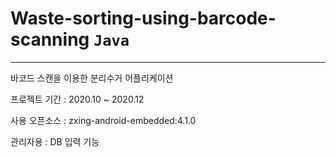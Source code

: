 # Waste-sorting-using-barcode-scanning ```Java```
---
바코드 스캔을 이용한 분리수거 어플리케이션

프로젝트 기간 : 2020.10 ~ 2020.12

사용 오픈소스 : zxing-android-embedded:4.1.0

관리자용 : DB 입력 기능
